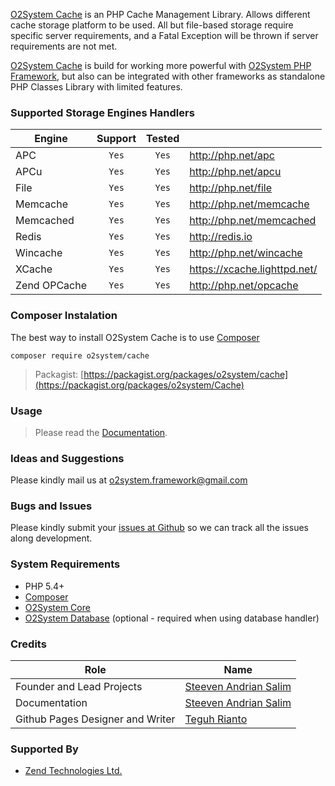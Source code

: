 [O2System Cache](https://github.com/o2system/cache) is an PHP Cache Management Library. 
Allows different cache storage platform to be used. 
All but file-based storage require specific server requirements, and a Fatal Exception will be thrown if server requirements are not met.

[O2System Cache](https://github.com/o2system/cache) is build for working more powerful with [O2System PHP Framework](https://github.com/o2system/o2system), but also can be integrated with other frameworks as standalone PHP Classes Library with limited features.

### Supported Storage Engines Handlers
| Engine | Support | Tested  | &nbsp; |
| ------------- |:-------------:|:-----:| ----- |
| APC | ```Yes``` | ```Yes``` | http://php.net/apc |
| APCu | ```Yes``` | ```Yes``` | http://php.net/apcu |
| File | ```Yes``` | ```Yes``` | http://php.net/file |
| Memcache | ```Yes``` | ```Yes``` | http://php.net/memcache |
| Memcached | ```Yes``` | ```Yes``` | http://php.net/memcached |
| Redis | ```Yes``` | ```Yes``` | http://redis.io |
| Wincache | ```Yes``` | ```Yes``` | http://php.net/wincache |
| XCache | ```Yes``` | ```Yes``` | https://xcache.lighttpd.net/ |
| Zend OPCache | ```Yes``` | ```Yes``` | http://php.net/opcache |

### Composer Instalation
The best way to install O2System Cache is to use [Composer](https://getcomposer.org)
```
composer require o2system/cache
```
> Packagist: [https://packagist.org/packages/o2system/cache](https://packagist.org/packages/o2system/Cache)

### Usage
> Please read the [Documentation](https://www.gitbook.com/book/o2system/cache).

### Ideas and Suggestions
Please kindly mail us at [o2system.framework@gmail.com](mailto:o2system.framework@gmail.com])

### Bugs and Issues
Please kindly submit your [issues at Github](https://github.com/o2system/cache/issues) so we can track all the issues along development.

### System Requirements
- PHP 5.4+
- [Composer](https://getcomposer.org)
- [O2System Core](https://github.com/o2system/core)
- [O2System Database](https://github.com/o2system/db) (optional - required when using database handler)

### Credits
|Role|Name|
|----|----|
|Founder and Lead Projects|[Steeven Andrian Salim](http://steevenz.com)|
|Documentation|[Steeven Andrian Salim](http://steevenz.com)
| Github Pages Designer and Writer | [Teguh Rianto](http://teguhrianto.tk)

### Supported By
* [Zend Technologies Ltd.](http://zend.com)